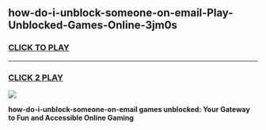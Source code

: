
## how-do-i-unblock-someone-on-email-Play-Unblocked-Games-Online-3jm0s
<h3>
<a href="https://premium76.site?title=how-do-i-unblock-someone-on-email&ref=25A">CLICK TO PLAY</a></h3>
<hr>

<h3>
<a href="https://premium76.site?title=how-do-i-unblock-someone-on-email&ref=25A">CLICK 2 PLAY</a>
  
</h3>

<a href="https://premium76.site?title=how-do-i-unblock-someone-on-email&ref=25A"><img src="https://clearcache.store/games.png"></a>


**how-do-i-unblock-someone-on-email games unblocked: Your Gateway to Fun and Accessible Online Gaming**
